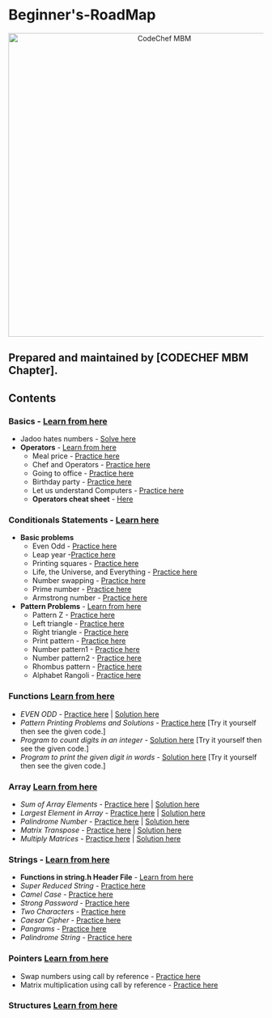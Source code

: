 # Beginner's-RoadMap
<p align="center">
<img alt="CodeChef MBM" src="images/codechef-mbm.png" height="600">
</p>

## Prepared and maintained by [CODECHEF MBM Chapter].
## Contents

### **Basics** - [Learn from here](https://www.youtube.com/playlist?list=PLCQIQIjUOJeZWOq4lR2qp3VGsuuf1yXkb)
* Jadoo hates numbers - [Solve here](https://www.hackerearth.com/practice/python/getting-started/input-and-output/practice-problems/golf/jadoo-hates-numbers/)
* **Operators** -  [Learn from here](https://www.youtube.com/playlist?list=PLCvBE7NDS5Bn_lppJzf04NUX44o3GMLjO)
    * Meal price - [Practice here](https://www.hackerrank.com/challenges/30-operators/problem)
    * Chef and Operators - [Practice here](https://www.codechef.com/problems/CHOPRT)
    * Going to office - [Practice here](https://www.hackerearth.com/practice/basic-programming/operators/basics-of-operators/practice-problems/algorithm/going-to-office-e2ef3feb/)
    * Birthday party - [Practice here](https://www.hackerearth.com/practice/basic-programming/operators/basics-of-operators/practice-problems/algorithm/birthday-party-12/)
    * Let us understand Computers - [Practice here](https://www.hackerearth.com/practice/basic-programming/operators/basics-of-operators/practice-problems/algorithm/let-us-understand-computer-78476e7a/)
    * **Operators cheat sheet** - [Here](https://meet.google.com/linkredirect?authuser=0&dest=https%3A%2F%2Fwww.hackerearth.com%2Fpractice%2Fbasic-programming%2Foperators%2Fbasics-of-operators%2Ftutorial%2F)

### **Conditionals Statements** - [Learn here](https://www.youtube.com/playlist?list=PLCvBE7NDS5BmEQD3bOJ3tTX4fh06EFcO7)
* **Basic problems**
  * Even Odd - [Practice here](https://practice.geeksforgeeks.org/problems/even-odd/1)
  * Leap year -[Practice here](https://practice.geeksforgeeks.org/problems/leap-year0943/1)
  * Printing squares - [Practice here](https://www.hackerrank.com/challenges/python-loops/problem)
  * Life, the Universe, and Everything - [Practice here](https://www.spoj.com/problems/TEST/)
  * Number swapping - [Practice here](https://practice.geeksforgeeks.org/problems/swap-two-numbers/0)
  * Prime number - [Practice here](https://practice.geeksforgeeks.org/problems/prime-number2314/1)
  * Armstrong number - [Practice here](https://practice.geeksforgeeks.org/problems/armstrong-numbers2727/1#:~:text=For%20a%20given%203%20digit,number%20else%20return%20%22No%22.)
* **Pattern Problems** - [Learn from here](https://www.youtube.com/watch?v=6irHnysGbSI&list=PL7ersPsTyYt2prN058WfA_j3ElgwD1bht)
   -  Pattern Z - [Practice here](https://www.hackerearth.com/problem/algorithm/pattern/)
   -  Left triangle - [Practice here](https://www.hackerearth.com/problem/algorithm/pattern-1-2-5c54b512/)
   -  Right triangle - [Practice here](https://www.hackerearth.com/problem/algorithm/pattern-2-3-fac8822a/)
   -  Print pattern - [Practice here](https://www.hackerearth.com/problem/algorithm/print-pattern-8/)
   -  Number pattern1 - [Practice here](https://www.hackerearth.com/problem/algorithm/pattern-problem-3-bc740118/)
   -  Number pattern2 - [Practice here](https://www.hackerearth.com/problem/algorithm/program-to-print-numeric-pattern/)
   -  Rhombus pattern - [Practice here](https://www.hackerearth.com/problem/algorithm/rhombus-pattern/)
   -  Alphabet Rangoli - [Practice here](https://www.hackerrank.com/challenges/alphabet-rangoli/problem)

### **Functions** [Learn from here](https://www.youtube.com/playlist?list=PLCvBE7NDS5BmpDbEe5DrqbmnW-EHqutSM)
* *EVEN ODD* -  [Practice here](https://www.hackerearth.com/problem/algorithm/even-odd-3-f509373c/submissions/) | [Solution here](https://www.hackerearth.com/submission/44823658/)
* *Pattern Printing Problems and Solutions* -  [Practice here](https://www.programiz.com/c-programming/examples/pyramid-pattern) [Try it yourself then see the given code.]
* *Program to count digits in an integer* -  [Solution here](https://www.geeksforgeeks.org/program-count-digits-integer-3-different-methods/) [Try it yourself then see the given code.]
* *Program to print the given digit in words* -  [Solution here](https://www.geeksforgeeks.org/program-to-print-the-given-digit-in-words/) [Try it yourself then see the given code.]


### **Array** [Learn from here](https://www.youtube.com/playlist?list=PLCvBE7NDS5Bk4kd70XIdfDKGViwx6c9Ij)
* *Sum of Array Elements* -  [Practice here](https://practice.geeksforgeeks.org/problems/sum-of-array-elements2502/1/?category[]=Arrays&page=1&query=category[]Arrayspage1) | [Solution here](https://www.geeksforgeeks.org/program-find-sum-elements-given-array/)
* *Largest Element in Array* -  [Practice here](https://practice.geeksforgeeks.org/problems/largest-element-in-array/0) | [Solution here](https://www.geeksforgeeks.org/c-program-find-largest-element-array/)
* *Palindrome Number* -  [Practice here](https://practice.geeksforgeeks.org/problems/palindrome0746/1) | [Solution here](https://www.geeksforgeeks.org/check-if-a-number-is-palindrome/)
* *Matrix Transpose* -  [Practice here](https://www.hackerearth.com/practice/data-structures/arrays/multi-dimensional/practice-problems/algorithm/transpose/) | [Solution here](https://www.hackerearth.com/submission/45360805/)
* *Multiply Matrices* -  [Practice here](https://practice.geeksforgeeks.org/problems/multiply-matrices/1) | [Solution here](https://www.geeksforgeeks.org/c-program-multiply-two-matrices/)

### **Strings** -  [Learn from here](https://www.youtube.com/playlist?list=PLBlnK6fEyqRhwQbYrTDZYJaB4z1YgsAPW)
* **Functions in string.h Header File** -  [Learn from here](https://www.programiz.com/c-programming/library-function/string.h)
* *Super Reduced String* - [Practice here](https://www.hackerrank.com/challenges/reduced-string/problem)
* *Camel Case* - [Practice here](https://www.hackerrank.com/challenges/camelcase/problem)
* *Strong Password* - [Practice here](https://www.hackerrank.com/challenges/strong-password/problem)
* *Two Characters* - [Practice here](https://www.hackerrank.com/challenges/two-characters/problem)
* *Caesar Cipher* - [Practice here](https://www.hackerrank.com/challenges/caesar-cipher-1/problem)
* *Pangrams* - [Practice here](https://www.hackerrank.com/challenges/pangrams/problem)
* *Palindrome String* -  [Practice here](https://practice.geeksforgeeks.org/problems/palindrome-string0817/1/?category[]=Strings&page=1&query=category[]Stringspage1)

### **Pointers** [Learn from here](https://www.youtube.com/playlist?list=PL2_aWCzGMAwLZp6LMUKI3cc7pgGsasm2_)
* Swap numbers using call by reference - [Practice here](https://practice.geeksforgeeks.org/problems/swap-two-numbers/0) 
* Matrix multiplication using call by reference - [Practice here](https://practice.geeksforgeeks.org/problems/multiply-matrices/1)
### **Structures** [Learn from here](https://www.youtube.com/playlist?list=PLCvBE7NDS5BkXE39NZwFHxXN6gJclMRe3)
